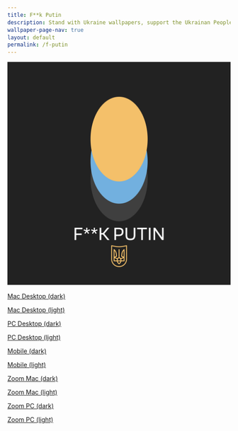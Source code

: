 ```yaml
---
title: F**k Putin 
description: Stand with Ukraine wallpapers, support the Ukrainan People, support the defenders of Ukraine! 💪🌻🇺🇦 
wallpaper-page-nav: true
layout: default
permalink: /f-putin
---
```


<div class="page-thumb"><img src="static/gallery/f-putin-thumb.PNG"></div>

<a href="/static/f-putin/F**k-Putin-Desktop-mac-dark.png">Mac Desktop (dark)</a>

<a href="/static/f-putin/F**k-Putin-Desktop-mac-light.png">Mac Desktop (light)</a>

<a href="/static/f-putin/F**k-Putin-Desktop-pc-dark.png">PC Desktop (dark)</a>

<a href="/static/f-putin/F**k-Putin-Desktop-pc-light.png">PC Desktop (light)</a>

<a href="/static/f-putin/F**k-Putin-mobile-dark.png">Mobile (dark)</a>

<a href="/static/f-putin/F**k-Putin-mobile-light.png">Mobile (light)</a>

<a href="/static/f-putin/F**k-Putin-Zoom-mac-dark.png">Zoom Mac (dark)</a>

<a href="/static/f-putin/F**k-Putin-Zoom-mac-light.png">Zoom Mac (light)</a>

<a href="/static/f-putin/F**k-Putin-Zoom-pc-dark.png">Zoom PC (dark)</a>

<a href="/static/f-putin/F**k-Putin-Zoom-pc-light.png">Zoom PC (light)</a>